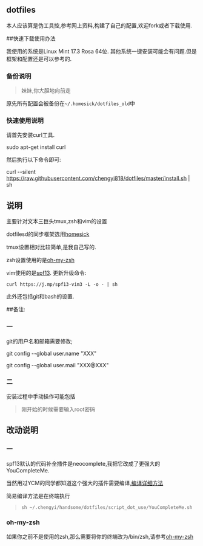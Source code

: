 ## dotfiles
本人应该算是伪工具控,参考网上资料,构建了自己的配置,欢迎fork或者下载使用.

##快速下载使用办法

我使用的系统是Linux Mint 17.3 Rosa 64位.
其他系统一键安装可能会有问题.但是框架和配置还是可以参考的.

### 备份说明

> 妹妹,你大胆地向前走

原先所有配置会被备份在`~/.homesick/dotfiles_old`中

### 快速使用说明

请首先安装curl工具.

sudo apt-get install curl

然后执行以下命令即可:

curl --silent
https://raw.githubusercontent.com/chengyi818/dotfiles/master/install.sh | sh

## 说明
主要针对文本三巨头tmux,zsh和vim的设置

dotfilesd的同步框架选用[homesick](https://github.com/technicalpickles/homesick)

tmux设置相对比较简单,是我自己写的.

zsh设置使用的是[oh-my-zsh](https://github.com/robbyrussell/oh-my-zsh)

vim使用的是[spf13](https://github.com/spf13/spf13-vim).
更新升级命令:
```
curl https://j.mp/spf13-vim3 -L -o - | sh
```
此外还包括git和bash的设置.

##备注:

### 一

git的用户名和邮箱需要修改;

git config --global user.name "XXX"

git config --global user.mail "XXX@XXX"

### 二

安装过程中手动操作可能包括

> 刚开始的时候需要输入root密码

## 改动说明

### 一
spf13默认的代码补全插件是neocomplete,我把它改成了更强大的YouCompleteMe.

当然用过YCM的同学都知道这个强大的插件需要编译,[编译详细方法](https://github.com/Valloric/YouCompleteMe)

简易编译方法是在终端执行

> `sh ~/.chengyi/handsome/dotfiles/script_dot_use/YouCompleteMe.sh`

### oh-my-zsh
如果你之前不是使用的zsh,那么需要将你的终端改为/bin/zsh,请参考[oh-my-zsh](https://github.com/robbyrussell/oh-my-zsh)

